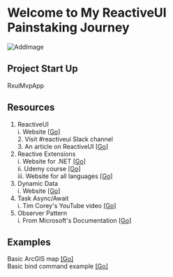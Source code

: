 # Welcome to My ReactiveUI Painstaking Journey

![AddImage](Image1.png)  

## Project Start Up
RxuiMvpApp

## Resources  
1. ReactiveUI  
   i. Website [[Go]](https://www.reactiveui.net/)   
   2. Visit #reactiveui Slack channel  
   3. An article on ReactiveUI [[Go]](https://www.toptal.com/wpf/reactiveui-and-mvvm-in-wpf)  
2. Reactive Extensions  
   i. Website for .NET [[Go]](https://dotnetfoundation.org/projects/reactive-extensions)   
   ii. Udemy course [[Go]](https://www.udemy.com/course/rxdotnet/)  
   iii.  Website for all languages [[Go]](http://reactivex.io/)    
3. Dynamic Data  
   i. Website [[Go]](https://dynamic-data.org/)   
4. Task Async/Await  
   i. Tim Corey's YouTube video [[Go]](https://www.youtube.com/watch?v=2moh18sh5p4)   
5. Observer Pattern  
   i. From Microsoft's Documentation [[Go]](https://docs.microsoft.com/en-us/dotnet/standard/events/observer-design-pattern)   



## Examples  

Basic ArcGIS map [[Go]](https://developers.arcgis.com/net/)  
Basic bind command example [[Go]](https://www.reactiveui.net/docs/handbook/data-binding/windows-presentation-foundation)  
